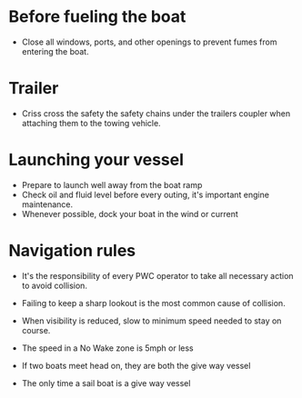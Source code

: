 # Before fueling the boat
- Close all windows, ports, and other openings to prevent fumes from entering the boat.

# Trailer
- Criss cross the safety the safety chains under the trailers coupler when attaching them to the towing vehicle.

# Launching your vessel
- Prepare to launch well away from the boat ramp
- Check oil and fluid level before every outing, it's important engine maintenance.
- Whenever possible, dock your boat in the wind or current

# Navigation rules
- It's the responsibility of every PWC operator to take all necessary action to avoid collision.
- Failing to keep a sharp lookout is the most common  cause of collision.
- When visibility is reduced, slow to minimum speed needed to stay on course.
- The speed in a No Wake zone is 5mph or less

- If two boats meet head on, they are both the give way vessel
- The only time a sail boat is a give way vessel 
